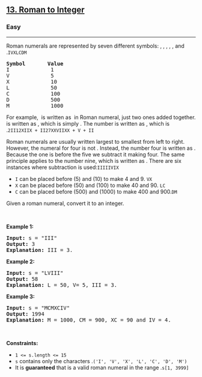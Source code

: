 <h2><a href="https://leetcode.com/problems/roman-to-integer/">13. Roman to Integer</a></h2><h3>Easy</h3><hr><div><p><font _mstmutation="1">Roman numerals are represented by seven different symbols:&nbsp;, , , , ,  and .</font><code>I</code><code>V</code><code>X</code><code>L</code><code>C</code><code>D</code><code>M</code></p>

<pre><strong>Symbol</strong>       <strong>Value</strong>
I             1
V             5
X             10
L             50
C             100
D             500
M             1000</pre>

<p><font _mstmutation="1">For example,&nbsp; is written as &nbsp;in Roman numeral, just two ones added together.  is written as&nbsp;, which is simply . The number  is written as , which is .</font><code>2</code><code>II</code><code>12</code><code>XII</code><code>X + II</code><code>27</code><code>XXVII</code><code>XX + V + II</code></p>

<p><font _mstmutation="1">Roman numerals are usually written largest to smallest from left to right. However, the numeral for four is not . Instead, the number four is written as . Because the one is before the five we subtract it making four. The same principle applies to the number nine, which is written as . There are six instances where subtraction is used:</font><code>IIII</code><code>IV</code><code>IX</code></p>

<ul>
	<li><code>I</code><font _mstmutation="1"> can be placed before  (5) and  (10) to make 4 and 9.&nbsp;</font><code>V</code><code>X</code></li>
	<li><code>X</code><font _mstmutation="1"> can be placed before  (50) and  (100) to make 40 and 90.&nbsp;</font><code>L</code><code>C</code></li>
	<li><code>C</code><font _mstmutation="1"> can be placed before  (500) and  (1000) to make 400 and 900.</font><code>D</code><code>M</code></li>
</ul>

<p>Given a roman numeral, convert it to an integer.</p>

<p>&nbsp;</p>
<p><strong class="example">Example 1:</strong></p>

<pre><strong>Input:</strong> s = "III"
<strong>Output:</strong> 3
<strong>Explanation:</strong> III = 3.
</pre>

<p><strong class="example">Example 2:</strong></p>

<pre><strong>Input:</strong> s = "LVIII"
<strong>Output:</strong> 58
<strong>Explanation:</strong> L = 50, V= 5, III = 3.
</pre>

<p><strong class="example">Example 3:</strong></p>

<pre><strong>Input:</strong> s = "MCMXCIV"
<strong>Output:</strong> 1994
<strong>Explanation:</strong> M = 1000, CM = 900, XC = 90 and IV = 4.
</pre>

<p>&nbsp;</p>
<p><strong>Constraints:</strong></p>

<ul>
	<li><code>1 &lt;= s.length &lt;= 15</code></li>
	<li><code>s</code><font _mstmutation="1"> contains only&nbsp;the characters .</font><code>('I', 'V', 'X', 'L', 'C', 'D', 'M')</code></li>
	<li><font _mstmutation="1">It is <strong _mstmutation="1">guaranteed</strong>&nbsp;that  is a valid roman numeral in the range .</font><code>s</code><code>[1, 3999]</code></li>
</ul>
</div>